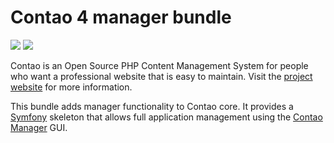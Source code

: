 # Contao 4 manager bundle

[![](https://img.shields.io/travis/contao/manager-bundle/master.svg?style=flat-square)](https://travis-ci.org/contao/manager-bundle/)
[![](https://img.shields.io/coveralls/contao/manager-bundle/master.svg?style=flat-square)](https://coveralls.io/github/contao/manager-bundle)

Contao is an Open Source PHP Content Management System for people who want a
professional website that is easy to maintain. Visit the [project website][1]
for more information.

This bundle adds manager functionality to Contao core. It provides a 
[Symfony][2] skeleton that allows full application management using the
[Contao Manager][3] GUI.

[1]: https://contao.org
[2]: https://symfony.com
[3]: https://github.com/contao/contao-manager
